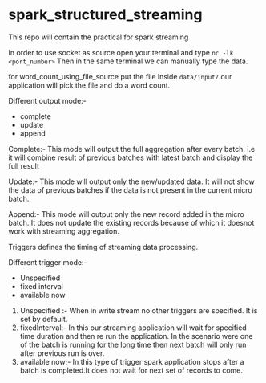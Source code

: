 # spark_structured_streaming
This repo will contain the practical for spark streaming

In order to use socket as source open your terminal and type `nc -lk <port_number>`
Then in the same terminal we can manually type the data.

for word_count_using_file_source put the file inside `data/input/` our application will pick the file and do a word count.

Different output mode:-
* complete
* update
* append


Complete:- This mode will output the full aggregation after every batch. i.e it will combine result of previous batches with latest batch and display the full result

Update:- This mode will output only the new/updated data. It will not show the data of previous batches if the data is not present in the current micro batch.

Append:- This mode will output only the new record added in the micro batch. It does not update the existing records because of which it doesnot work with streaming aggregation.


Triggers defines the timing of streaming data processing.

Different trigger mode:- 
* Unspecified
* fixed interval
* available now

1. Unspecified :- When in write stream no other triggers are specified. It is set by default.
2. fixedInterval:- In this our streaming application will wait for specified time duration and then re run the application. In the scenario were one of the batch is running for the long time then next batch will only run after previous run is over.
3. available now;- In this type of trigger spark application stops after a batch is completed.It does not wait for next set of records to come.
